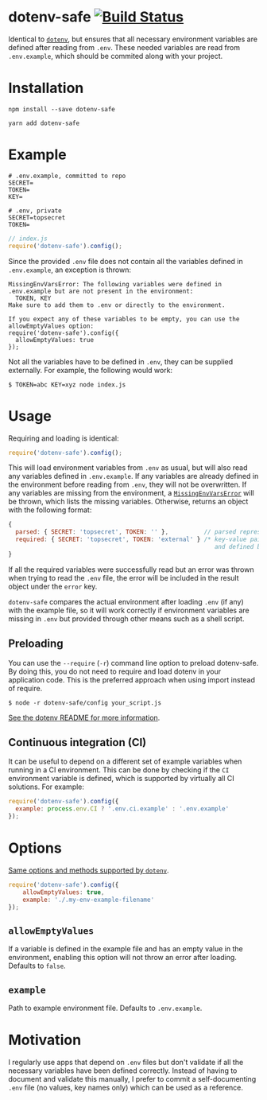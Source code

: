 # dotenv-safe [![Build Status](https://travis-ci.org/rolodato/dotenv-safe.svg)](https://travis-ci.org/rolodato/dotenv-safe)

Identical to [`dotenv`](https://github.com/motdotla/dotenv), but ensures that all necessary environment variables are defined after reading from `.env`.
These needed variables are read from `.env.example`, which should be commited along with your project.


# Installation

```
npm install --save dotenv-safe
```

```
yarn add dotenv-safe
```

# Example

```dosini
# .env.example, committed to repo
SECRET=
TOKEN=
KEY=
```

```dosini
# .env, private
SECRET=topsecret
TOKEN=
```

```js
// index.js
require('dotenv-safe').config();
```

Since the provided `.env` file does not contain all the variables defined in
`.env.example`, an exception is thrown:

```
MissingEnvVarsError: The following variables were defined in .env.example but are not present in the environment:
  TOKEN, KEY
Make sure to add them to .env or directly to the environment.

If you expect any of these variables to be empty, you can use the allowEmptyValues option:
require('dotenv-safe').config({
  allowEmptyValues: true
});
```

Not all the variables have to be defined in `.env`, they can be supplied externally.
For example, the following would work:

```
$ TOKEN=abc KEY=xyz node index.js
```

# Usage

Requiring and loading is identical:

```js
require('dotenv-safe').config();
```

This will load environment variables from `.env` as usual, but will also read any variables defined in `.env.example`.
If any variables are already defined in the environment before reading from `.env`, they will not be overwritten.
If any variables are missing from the environment, a [`MissingEnvVarsError`](MissingEnvVarsError.js) will be thrown, which lists the missing variables.
Otherwise, returns an object with the following format:

```js
{
  parsed: { SECRET: 'topsecret', TOKEN: '' },          // parsed representation of .env
  required: { SECRET: 'topsecret', TOKEN: 'external' } /* key-value pairs required by .env.example
                                                          and defined by environment */
}
```

If all the required variables were successfully read but an error was thrown when trying to read the `.env` file, the error will be included in the result object under the `error` key.

`dotenv-safe` compares the actual environment after loading `.env` (if any) with the example file, so it will work correctly if environment variables are missing in `.env` but provided through other means such as a shell script.

## Preloading

You can use the `--require` (`-r`) command line option to preload dotenv-safe.
By doing this, you do not need to require and load dotenv in your application code.
This is the preferred approach when using import instead of require.

```
$ node -r dotenv-safe/config your_script.js
```

[See the dotenv README for more information]((https://github.com/motdotla/dotenv#preload)).

## Continuous integration (CI)

It can be useful to depend on a different set of example variables when running in a CI environment.
This can be done by checking if the `CI` environment variable is defined, which is supported by virtually all CI solutions.
For example:

```js
require('dotenv-safe').config({
  example: process.env.CI ? '.env.ci.example' : '.env.example'
});
```

# Options

[Same options and methods supported by `dotenv`](https://github.com/motdotla/dotenv#options).

```js
require('dotenv-safe').config({
    allowEmptyValues: true,
    example: './.my-env-example-filename'
});
```

## `allowEmptyValues`

If a variable is defined in the example file and has an empty value in the environment, enabling this option will not throw an error after loading.
Defaults to `false`.

## `example`

Path to example environment file.
Defaults to `.env.example`.

# Motivation

I regularly use apps that depend on `.env` files but don't validate if all the necessary variables have been defined correctly.
Instead of having to document and validate this manually, I prefer to commit a self-documenting `.env` file (no values, key names only) which can be used as a reference.
